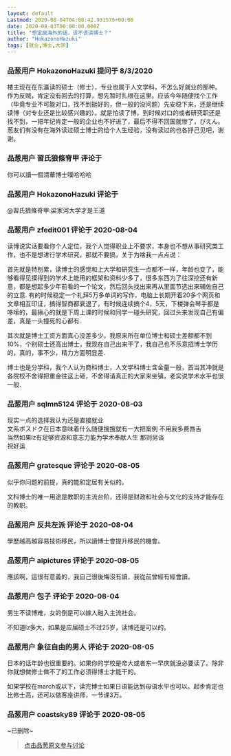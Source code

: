 ```yaml
---
layout: default
Lastmod: 2020-08-04T04:08:42.931575+00:00
date: 2020-08-03T00:00:00.000Z
title: "想定居海外的话，该不该读博士？"
author: "HokazonoHazuki"
tags: [就业,博士,大学]
---
```



### 品葱用户 **HokazonoHazuki** 提问于 8/3/2020
    
楼主现在在东瀛读的硕士（修士），专业也属于人文学科，不怎么好就业的那种。作为反贼，肯定没有回去的打算，想先暂时扎根在这里。应该今年随便找个工作（毕竟专业不可能对口，找不到挺好的，但一般的没问题）先安稳下来，还是继续读博（对专业还是比较感兴趣的）。就是怕读了博，到时候对口的或者研究职还是找不到，一把年纪肯定一般的企业也不好进了，最后不得不回国就惨了，ぴえん。  
葱友们有没有在海外读过硕士博士的给个人生经验，没有读过的也各抒己见吧，谢谢。
    
                

### 品葱用户 **習氏狼條脊甲** 评论于 
        
你可以讀一個清華博士噗哈哈哈
        
                

### 品葱用户 **HokazonoHazuki** 评论于 
        
@習氏狼條脊甲:梁家河大学才是王道
        
                

### 品葱用户 **zfedit001** 评论于 2020-08-04
        
读博说实话要看你个人定位，我个人觉得职业上不要求，本身也不想从事研究类工作，也不是想进行学术研究，那就不要搞，关于为啥我一点点说：  
  
首先就是特别累，读博士的感觉和上大学和研究生一点都不一样，年龄也变了，能够看得见摸得到的学术上能用的框架和资料少多了，很多东西为了往深挖还有新意，都是想起多少年前看的一个论文，然后回头找出来再从里面节选出来辅佐自己的立意. 有的时候稳定一个礼拜5万多单词的写作，电脑上长期开着20多个网页和文章相互印证，搞得智商都衰退了，有时候连续搞个4，5天，下楼弹会琴手都是哆嗦的，最揪心的就是下周上课的时候和同学一碰头研究，回过头来发现自己有偏差，真是一头撞死的心都有.  
  
其次就是博士工资方面真心没差多少，我原来所在单位博士和硕士差额都不到10%，个别硕士还高出博士，我现在自己出来干了，我自己也不乐意招博士学历的，真的，事不少，精力方面明显差.  
  
博士也是分学科，我个人认为商科博士，人文学科博士含金量一般，首当其冲就是各院校不舍得把重金往这上砸，不舍得请真正的大家来坐镇，老实说学术水平也很一般.
        
                

### 品葱用户 **sqlmn5124** 评论于 2020-08-03
        
现实一点的选择我认为还是直接就业  
文系ポスドク在日本意味着什么随便搜搜就有一大把案例 不用我多费唇舌  
当然如果lz有足够资源和意志力能为学术奉献人生 那则另谈  
祝好运
        
                

### 品葱用户 **gratesque** 评论于 2020-08-05
        
似乎你问题的前提，真的能和定居有关似的。  
  
文科博士的唯一用途是教职的主流台阶，还得是财政和社会与文化的支持才能存在的教职。
        
                

### 品葱用户 **反共左派** 评论于 2020-08-04
        
學歷越高越容易技術移民，所以讀博士會提升移民的機會。
        
                

### 品葱用户 **aipictures** 评论于 2020-08-05
        
應該啊，這很有意義的，我自己很後悔沒有讀，我從前曾經有經會讀。
        
                

### 品葱用户 **包子** 评论于 2020-08-04
        
男生不读博难，女的倒是可以嫁人融入主流社会。  
  
不知道lz多大，如果是应届硕士不过25岁，读博还是可以的。
        
                

### 品葱用户 **象征自由的男人** 评论于 2020-08-05
        
日本的话年龄也很重要的。如果你的学校是帝大或者东一早庆就没必要读了。除非你就想做修士做不了的工作必须得博士才能干的。  
  
如果学校在march或以下，读完博士如果日语能达到母语水平也可以。起步肯定也比修士高，还可以做客座讲师，一节课3万。
        
                

### 品葱用户 **coastsky89** 评论于 2020-08-05
        
~已删除~
        
                





> [点击品葱原文参与讨论](https://pincong.rocks/question/29361)

